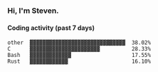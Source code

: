 ### Hi, I'm Steven.

#### Coding activity (past 7 days)
```
other  ▓▓▓▓▓▓▓▓▓▓▓▓▓▓▓▓▓▓▓▓▓▓▓▓▓▓▓▓▓▓  38.02%
C      ▓▓▓▓▓▓▓▓▓▓▓▓▓▓▓▓▓▓▓▓▓▓          28.33%
Bash   ▓▓▓▓▓▓▓▓▓▓▓▓▓                   17.55%
Rust   ▓▓▓▓▓▓▓▓▓▓▓▓                    16.10%
```
